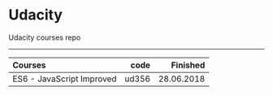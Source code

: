 # Udacity
Udacity courses repo

--------------------------


| Courses                                  |  code |   Finished |
|:-----------------------------------------|------:|-----------:|
| ES6 - JavaScript Improved                | ud356 | 28.06.2018 |

